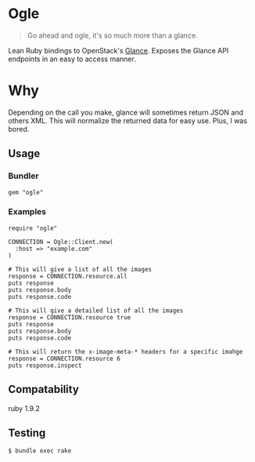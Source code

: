 # Ogle

> Go ahead and ogle, it's so much more than a glance.

Lean Ruby bindings to OpenStack's [Glance](http://glance.openstack.org/). Exposes the Glance API endpoints in an easy to access manner.

# Why

Depending on the call you make, glance will sometimes return JSON and others XML. This will normalize the returned data for easy use. Plus, I was bored.

## Usage

### Bundler

    gem "ogle"

### Examples

    require "ogle"

    CONNECTION = Ogle::Client.new(
      :host => "example.com"
    )

    # This will give a list of all the images
    response = CONNECTION.resource.all
    puts response
    puts response.body
    puts response.code

    # This will give a detailed list of all the images
    response = CONNECTION.resource true
    puts response
    puts response.body
    puts response.code

    # This will return the x-image-meta-* headers for a specific imahge
    response = CONNECTION.resource 6
    puts response.inspect

## Compatability

ruby 1.9.2

## Testing

    $ bundle exec rake
